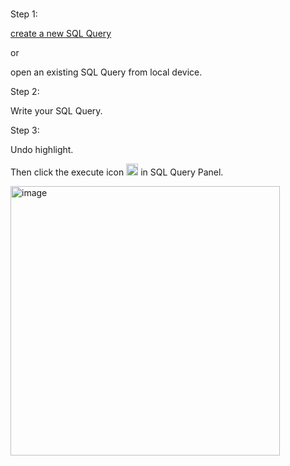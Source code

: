 #

Step 1:

[create a new SQL Query](https://github.com/40843245/ASP.NET-core-MVC/blob/main/ASP.NET%20core%20MVC5/SQL%20Server%20Object%20Explorer/How%20to/How%20to%20create%20new%20SQL%20Query%20in%20SQL%20Server%20Object%20Explorer%20in%20VS%3F.md)

or 

open an existing SQL Query from local device.

Step 2:

Write your SQL Query.

Step 3:

Undo highlight.

Then click the execute icon <img width="19" alt="image" src="https://github.com/user-attachments/assets/63fa6ecc-b95b-4fae-b07e-ecfbc0ce30cb" /> in SQL Query Panel.

<img width="431" alt="image" src="https://github.com/user-attachments/assets/9a589c6f-58cb-4866-9a8c-f0d34dca4f18" />

